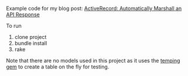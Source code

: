 Example code for my blog post: [ActiveRecord: Automatically Marshall an API Response](http://www.beaucodes.com/api-record)

To run

1. clone project
2. bundle install
3. rake

Note that there are no models used in this project as it uses the [temping gem](https://github.com/jpignata/temping) to create a table on the fly for testing.
